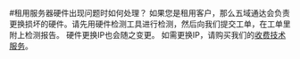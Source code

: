 <!-- --- tag: faq 独立服务器 -->

<!-- --- title: 租用服务器硬件出现问题时如何处理？ -->
#租用服务器硬件出现问题时如何处理？
如果您是租用客户，那么五域通达会负责更换损坏的硬件。请先用硬件检测工具进行检测，然后向我们提交工单，在工单里附上检测报告。
硬件更换IP也会随之变更。 如需更换IP，请购买我们的[收费技术服务](http://portal.51hosting.com/cart.php?a=confproduct&i=1)。